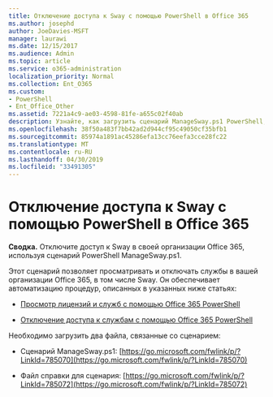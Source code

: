 ```yaml
---
title: Отключение доступа к Sway с помощью PowerShell в Office 365
ms.author: josephd
author: JoeDavies-MSFT
manager: laurawi
ms.date: 12/15/2017
ms.audience: Admin
ms.topic: article
ms.service: o365-administration
localization_priority: Normal
ms.collection: Ent_O365
ms.custom:
- PowerShell
- Ent_Office_Other
ms.assetid: 7221a4c9-ae03-4598-81fe-a655c02f40ab
description: Узнайте, как загрузить сценарий ManageSway.ps1 PowerShell, который позволяет запретить доступ к Sway в вашей организации Office 365.
ms.openlocfilehash: 38f50a483f7bb42ad2d944cf95c49050cf35bfb1
ms.sourcegitcommit: 85974a1891ac45286efa13cc76eefa3cce28fc22
ms.translationtype: MT
ms.contentlocale: ru-RU
ms.lasthandoff: 04/30/2019
ms.locfileid: "33491305"
---
```

# <a name="disable-access-to-sway-with-office-365-powershell"></a>Отключение доступа к Sway с помощью PowerShell в Office 365

**Сводка.** Отключите доступ к Sway в своей организации Office 365, используя сценарий PowerShell ManageSway.ps1.
  
Этот сценарий позволяет просматривать и отключать службы в вашей организации Office 365, в том числе Sway. Он обеспечивает автоматизацию процедур, описанных в указанных ниже статьях:
  
- [Просмотр лицензий и служб с помощью Office 365 PowerShell](view-licenses-and-services-with-office-365-powershell.md)
    
- [Отключение доступа к службам с помощью Office 365 PowerShell](disable-access-to-services-with-office-365-powershell.md)
    
Необходимо загрузить два файла, связанные со сценарием:
  
- Сценарий ManageSway.ps1: [https://go.microsoft.com/fwlink/p/?LinkId=785070](https://go.microsoft.com/fwlink/p/?LinkId=785070)
    
- Файл справки для сценария: [https://go.microsoft.com/fwlink/p/?LinkId=785072](https://go.microsoft.com/fwlink/p/?LinkId=785072)
    

